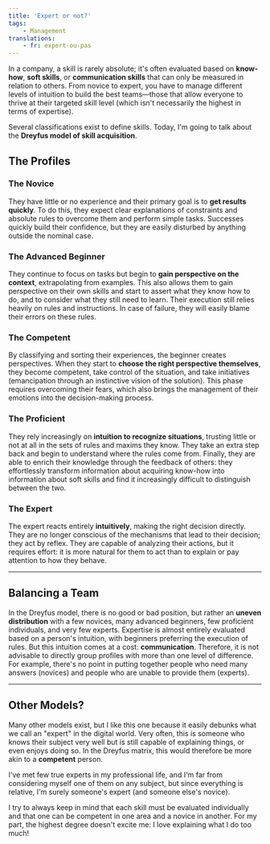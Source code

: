 ```yaml
---
title: 'Expert or not?'
tags:
    - Management
translations:
    - fr: expert-ou-pas
---
```


In a company, a skill is rarely absolute; it's often evaluated based on **know-how**, **soft skills**, or **communication skills** that can only be measured in relation to others. From novice to expert, you have to manage different levels of intuition to build the best teams—those that allow everyone to thrive at their targeted skill level (which isn't necessarily the highest in terms of expertise).

Several classifications exist to define skills. Today, I'm going to talk about the **Dreyfus model of skill acquisition**.

## The Profiles

### The Novice

They have little or no experience and their primary goal is to **get results quickly**. To do this, they expect clear explanations of constraints and absolute rules to overcome them and perform simple tasks. Successes quickly build their confidence, but they are easily disturbed by anything outside the nominal case.

### The Advanced Beginner

They continue to focus on tasks but begin to **gain perspective on the context**, extrapolating from examples. This also allows them to gain perspective on their own skills and start to assert what they know how to do, and to consider what they still need to learn. Their execution still relies heavily on rules and instructions. In case of failure, they will easily blame their errors on these rules.

### The Competent

By classifying and sorting their experiences, the beginner creates perspectives. When they start to **choose the right perspective themselves**, they become competent, take control of the situation, and take initiatives (emancipation through an instinctive vision of the solution). This phase requires overcoming their fears, which also brings the management of their emotions into the decision-making process.

### The Proficient

They rely increasingly on **intuition to recognize situations**, trusting little or not at all in the sets of rules and maxims they know. They take an extra step back and begin to understand where the rules come from. Finally, they are able to enrich their knowledge through the feedback of others: they effortlessly transform information about acquiring know-how into information about soft skills and find it increasingly difficult to distinguish between the two.

### The Expert

The expert reacts entirely **intuitively**, making the right decision directly. They are no longer conscious of the mechanisms that lead to their decision; they act by reflex. They are capable of analyzing their actions, but it requires effort: it is more natural for them to act than to explain or pay attention to how they behave.

---

## Balancing a Team

In the Dreyfus model, there is no good or bad position, but rather an **uneven distribution** with a few novices, many advanced beginners, few proficient individuals, and very few experts. Expertise is almost entirely evaluated based on a person's intuition, with beginners preferring the execution of rules. But this intuition comes at a cost: **communication**. Therefore, it is not advisable to directly group profiles with more than one level of difference. For example, there's no point in putting together people who need many answers (novices) and people who are unable to provide them (experts).

---

## Other Models?

Many other models exist, but I like this one because it easily debunks what we call an "expert" in the digital world. Very often, this is someone who knows their subject very well but is still capable of explaining things, or even enjoys doing so. In the Dreyfus matrix, this would therefore be more akin to a **competent** person.

I've met few true experts in my professional life, and I'm far from considering myself one of them on any subject, but since everything is relative, I'm surely someone's expert (and someone else's novice).

I try to always keep in mind that each skill must be evaluated individually and that one can be competent in one area and a novice in another. For my part, the highest degree doesn't excite me: I love explaining what I do too much!
